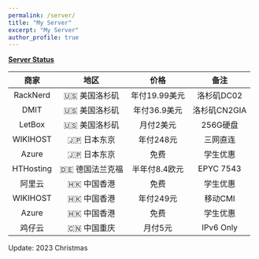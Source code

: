 ```yaml
---
permalink: /server/
title: "My Server"
excerpt: "My Server"
author_profile: true
---
```


**[Server Status](https://status.yfluo.me)**

|商家|地区|价格|备注|
|:--:|:--:|:--:|:--:|
|RackNerd|🇺🇸 美国洛杉矶|年付19.99美元|洛杉矶DC02|
|DMIT|🇺🇸 美国洛杉矶|年付36.9美元|洛杉矶CN2GIA|
|LetBox|🇺🇸 美国洛杉矶|月付2美元|256G硬盘|
|WIKIHOST|🇯🇵 日本东京|年付248元|三网直连|
|Azure|🇯🇵 日本东京|免费|学生优惠|
|HTHosting|🇩🇪 德国法兰克福|半年付8.4欧元|EPYC 7543|
|阿里云|🇭🇰 中国香港|免费|学生优惠|
|WIKIHOST|🇭🇰 中国香港|年付249元|移动CMI|
|Azure|🇭🇰 中国香港|免费|学生优惠|
|鸡仔云|🇨🇳 中国重庆|月付5元|IPv6 Only|

Update: 2023 Christmas
